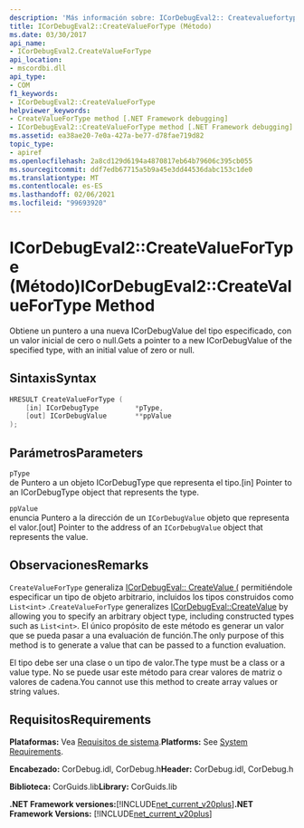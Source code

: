 ```yaml
---
description: 'Más información sobre: ICorDebugEval2:: Createvaluefortype ((método)'
title: ICorDebugEval2::CreateValueForType (Método)
ms.date: 03/30/2017
api_name:
- ICorDebugEval2.CreateValueForType
api_location:
- mscordbi.dll
api_type:
- COM
f1_keywords:
- ICorDebugEval2::CreateValueForType
helpviewer_keywords:
- CreateValueForType method [.NET Framework debugging]
- ICorDebugEval2::CreateValueForType method [.NET Framework debugging]
ms.assetid: ea38ae20-7e0a-427a-be77-d78fae719d82
topic_type:
- apiref
ms.openlocfilehash: 2a8cd129d6194a4870817eb64b79606c395cb055
ms.sourcegitcommit: ddf7edb67715a5b9a45e3dd44536dabc153c1de0
ms.translationtype: MT
ms.contentlocale: es-ES
ms.lasthandoff: 02/06/2021
ms.locfileid: "99693920"
---
```

# <a name="icordebugeval2createvaluefortype-method"></a><span data-ttu-id="dff48-103">ICorDebugEval2::CreateValueForType (Método)</span><span class="sxs-lookup"><span data-stu-id="dff48-103">ICorDebugEval2::CreateValueForType Method</span></span>

<span data-ttu-id="dff48-104">Obtiene un puntero a una nueva ICorDebugValue del tipo especificado, con un valor inicial de cero o null.</span><span class="sxs-lookup"><span data-stu-id="dff48-104">Gets a pointer to a new ICorDebugValue of the specified type, with an initial value of zero or null.</span></span>  
  
## <a name="syntax"></a><span data-ttu-id="dff48-105">Sintaxis</span><span class="sxs-lookup"><span data-stu-id="dff48-105">Syntax</span></span>  
  
```cpp  
HRESULT CreateValueForType (  
    [in] ICorDebugType         *pType,  
    [out] ICorDebugValue       **ppValue  
);  
```  
  
## <a name="parameters"></a><span data-ttu-id="dff48-106">Parámetros</span><span class="sxs-lookup"><span data-stu-id="dff48-106">Parameters</span></span>  

 `pType`  
 <span data-ttu-id="dff48-107">de Puntero a un objeto ICorDebugType que representa el tipo.</span><span class="sxs-lookup"><span data-stu-id="dff48-107">[in] Pointer to an ICorDebugType object that represents the type.</span></span>  
  
 `ppValue`  
 <span data-ttu-id="dff48-108">enuncia Puntero a la dirección de un `ICorDebugValue` objeto que representa el valor.</span><span class="sxs-lookup"><span data-stu-id="dff48-108">[out] Pointer to the address of an `ICorDebugValue` object that represents the value.</span></span>  
  
## <a name="remarks"></a><span data-ttu-id="dff48-109">Observaciones</span><span class="sxs-lookup"><span data-stu-id="dff48-109">Remarks</span></span>  

 <span data-ttu-id="dff48-110">`CreateValueForType` generaliza [ICorDebugEval:: CreateValue (](icordebugeval-createvalue-method.md) permitiéndole especificar un tipo de objeto arbitrario, incluidos los tipos construidos como `List<int>` .</span><span class="sxs-lookup"><span data-stu-id="dff48-110">`CreateValueForType` generalizes [ICorDebugEval::CreateValue](icordebugeval-createvalue-method.md) by allowing you to specify an arbitrary object type, including constructed types such as `List<int>`.</span></span> <span data-ttu-id="dff48-111">El único propósito de este método es generar un valor que se pueda pasar a una evaluación de función.</span><span class="sxs-lookup"><span data-stu-id="dff48-111">The only purpose of this method is to generate a value that can be passed to a function evaluation.</span></span>  
  
 <span data-ttu-id="dff48-112">El tipo debe ser una clase o un tipo de valor.</span><span class="sxs-lookup"><span data-stu-id="dff48-112">The type must be a class or a value type.</span></span> <span data-ttu-id="dff48-113">No se puede usar este método para crear valores de matriz o valores de cadena.</span><span class="sxs-lookup"><span data-stu-id="dff48-113">You cannot use this method to create array values or string values.</span></span>  
  
## <a name="requirements"></a><span data-ttu-id="dff48-114">Requisitos</span><span class="sxs-lookup"><span data-stu-id="dff48-114">Requirements</span></span>  

 <span data-ttu-id="dff48-115">**Plataformas:** Vea [Requisitos de sistema](../../get-started/system-requirements.md).</span><span class="sxs-lookup"><span data-stu-id="dff48-115">**Platforms:** See [System Requirements](../../get-started/system-requirements.md).</span></span>  
  
 <span data-ttu-id="dff48-116">**Encabezado:** CorDebug.idl, CorDebug.h</span><span class="sxs-lookup"><span data-stu-id="dff48-116">**Header:** CorDebug.idl, CorDebug.h</span></span>  
  
 <span data-ttu-id="dff48-117">**Biblioteca:** CorGuids.lib</span><span class="sxs-lookup"><span data-stu-id="dff48-117">**Library:** CorGuids.lib</span></span>  
  
 <span data-ttu-id="dff48-118">**.NET Framework versiones:**[!INCLUDE[net_current_v20plus](../../../../includes/net-current-v20plus-md.md)]</span><span class="sxs-lookup"><span data-stu-id="dff48-118">**.NET Framework Versions:** [!INCLUDE[net_current_v20plus](../../../../includes/net-current-v20plus-md.md)]</span></span>
